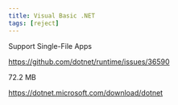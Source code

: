 ```yaml
---
title: Visual Basic .NET
tags: [reject]
---
```


Support Single-File Apps

<https://github.com/dotnet/runtime/issues/36590>

72.2 MB

<https://dotnet.microsoft.com/download/dotnet>
